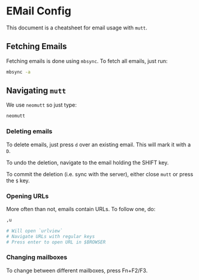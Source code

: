 # EMail Config

This document is a cheatsheet for email usage with `mutt`.

## Fetching Emails

Fetching emails is done using `mbsync`. To fetch all emails, just run:

```bash
mbsync -a
```

## Navigating `mutt`

We use `neomutt` so just type:

```bash
neomutt
```

### Deleting emails

To delete emails, just press `d` over an existing email. This will mark it with
a `D`.

To undo the deletion, navigate to the email holding the SHIFT key.

To commit the deletion (i.e. sync with the server), either close `mutt` or
press the `$` key.

### Opening URLs

More often than not, emails contain URLs. To follow one, do:

```bash
,u

# Will open `urlview`
# Navigate URLs with regular keys
# Press enter to open URL in $BROWSER
```

### Changing mailboxes

To change between different mailboxes, press Fn+F2/F3.
